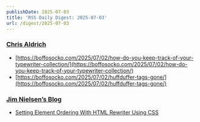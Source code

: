 ```yaml
---
publishDate: 2025-07-03
title: 'RSS Daily Digest: 2025-07-03'
url: /digest/2025-07-03
---
```


### [Chris Aldrich](https://boffosocko.com/)

  * [https://boffosocko.com/2025/07/02/how-do-you-keep-track-of-your-typewriter-collection/](https://boffosocko.com/2025/07/02/how-do-you-keep-track-of-your-typewriter-collection/)
  * [https://boffosocko.com/2025/07/02/huffduffer-tags-gone/](https://boffosocko.com/2025/07/02/huffduffer-tags-gone/)
  
### [Jim Nielsen’s Blog](https://blog.jim-nielsen.com/)

  * [Setting Element Ordering With HTML Rewriter Using CSS](https://blog.jim-nielsen.com/2025/element-ordering-edge-function-html-rewriter/)
  
